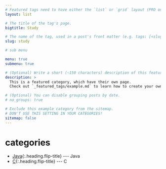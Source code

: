 ```yaml
---
# Featured tags need to have either the `list` or `grid` layout (PRO only).
layout: list

# The title of the tag's page.
bigtitle: Study

# The name of the tag, used in a post's front matter (e.g. tags: [<slug>]).
slug: study

# sub menu

menu: true
submenu: true

# (Optional) Write a short (~150 characters) description of this featured tag.
description: >
  This is a featured category, which have their own page.
  Check out `_featured_tags/example.md` to learn how to create your own.

# (Optional) You can disable grouping posts by date.
# no_groups: true

# Exclude this example category from the sitemap.
# DON'T USE THIS SETTING IN YOUR CATEGORIES!
sitemap: false
---
```


# categories

* [Java]{:.heading.flip-title} --- Java
* [C]{:.heading.flip-title} --- C

[Java]: /java/
[C]: /c/